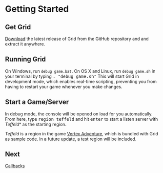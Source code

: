 Getting Started
===============

Get Grid
--------

[Download](https://github.com/Planimeter/grid-sdk/releases) the latest
release of Grid from the GitHub repository and and extract it anywhere.

Running Grid
------------

On Windows, run `debug game.bat`. On OS X and Linux, run `debug game.sh` in your
terminal by typing <kbd>. "debug game.sh"</kbd> This will start Grid in
development mode, which enables real-time scripting, preventing you from having
to restart your game whenever you make changes.

Start a Game/Server
-------------------

In debug mode, the console will be opened on load for you automatically. From
here, type <kbd>region teffeld</kbd> and hit <kbd>enter</kbd> to start a listen
server with *Teffeld** as the starting region.

*Teffeld* is a region in the game [Vertex Adventure](/vadventure), which is
bundled with Grid as sample code. In a future update, a test region will be
included.

Next
----

[Callbacks](tutorials/Callbacks)

